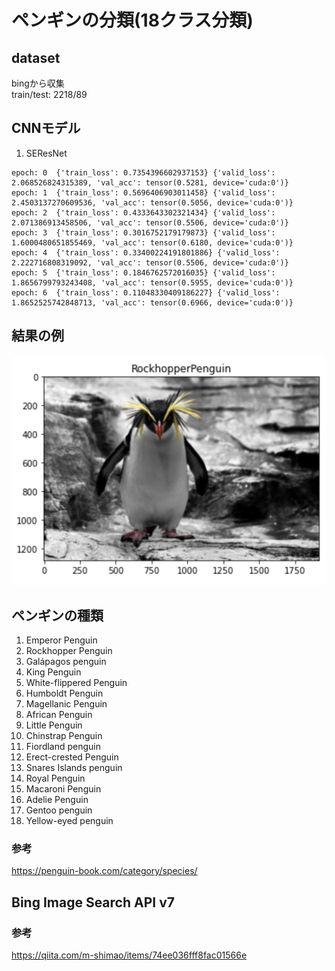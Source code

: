 # ペンギンの分類(18クラス分類)
## dataset
bingから収集  
train/test: 2218/89  

## CNNモデル
1. SEResNet
```
epoch: 0  {'train_loss': 0.7354396602937153} {'valid_loss': 2.068526824315389, 'val_acc': tensor(0.5281, device='cuda:0')}
epoch: 1  {'train_loss': 0.5696406903011458} {'valid_loss': 2.4503137270609536, 'val_acc': tensor(0.5056, device='cuda:0')}
epoch: 2  {'train_loss': 0.4333643302321434} {'valid_loss': 2.071386913458506, 'val_acc': tensor(0.5506, device='cuda:0')}
epoch: 3  {'train_loss': 0.3016752179179873} {'valid_loss': 1.6000480651855469, 'val_acc': tensor(0.6180, device='cuda:0')}
epoch: 4  {'train_loss': 0.33400224191801886} {'valid_loss': 2.222716808319092, 'val_acc': tensor(0.5506, device='cuda:0')}
epoch: 5  {'train_loss': 0.1846762572016035} {'valid_loss': 1.8656799793243408, 'val_acc': tensor(0.5955, device='cuda:0')}
epoch: 6  {'train_loss': 0.11048330409186227} {'valid_loss': 1.8652525742848713, 'val_acc': tensor(0.6966, device='cuda:0')}
```

## 結果の例
![result](https://github.com/TakeruEndo/ML_Classifier/blob/master/penguin_search/images/demo.png)

## ペンギンの種類
1. Emperor Penguin
2. Rockhopper Penguin
3. Galápagos penguin
4. King Penguin
5. White-flippered Penguin
6. Humboldt Penguin
7. Magellanic Penguin
8.  African Penguin
9.  Little Penguin
10. Chinstrap Penguin
11. Fiordland penguin
12. Erect-crested Penguin
13. Snares Islands penguin
14. Royal Penguin
15. Macaroni Penguin
16. Adelie Penguin
17. Gentoo penguin
18. Yellow-eyed penguin

### 参考
https://penguin-book.com/category/species/

## Bing Image Search API v7
### 参考
https://qiita.com/m-shimao/items/74ee036fff8fac01566e